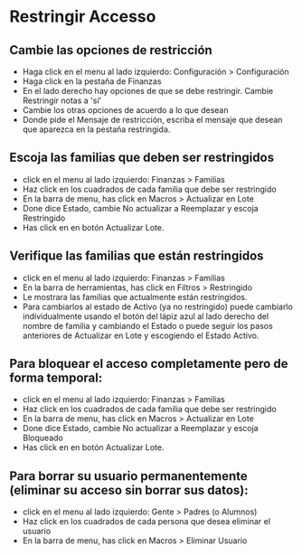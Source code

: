 # Restringir Accesso

## Cambie las opciones de restricción

- Haga click en el menu al lado izquierdo: Configuración > Configuración
- Haga click en la pestaña de Finanzas
- En el lado derecho hay opciones de que se debe restringir. Cambie Restringir notas a 'sí'
- Cambie los otras opciones de acuerdo a lo que desean
- Donde pide el Mensaje de restricción, escriba el mensaje que desean que aparezca en la pestaña restringida.

## Escoja las familias que deben ser restringidos
-  click en el menu al lado izquierdo: Finanzas > Familias
- Haz click en los cuadrados de cada familia que debe ser restringido
- En la barra de menu, has click en Macros > Actualizar en Lote
- Done dice Estado, cambie No actualizar a Reemplazar y escoja Restringido
- Has click en en botón Actualizar Lote.

## Verifique las familias que están restringidos

-  click en el menu al lado izquierdo: Finanzas > Familias
- En la barra de herramientas, has click en Filtros > Restringido
- Le mostrara las familias que actualmente están restringidos.
- Para cambiarlos al estado de Activo (ya no restringido) puede cambiarlo individualmente usando el botón del lápiz azul al lado derecho del nombre de familia y cambiando el Estado o puede seguir los pasos anteriores de Actualizar en Lote y escogiendo el Estado Activo.


## Para bloquear el acceso completamente pero de forma temporal:

- click en el menu al lado izquierdo: Finanzas > Familias
- Haz click en los cuadrados de cada familia que debe ser restringido
- En la barra de menu, has click en Macros > Actualizar en Lote
- Done dice Estado, cambie No actualizar a Reemplazar y escoja Bloqueado
- Has click en en botón Actualizar Lote.


## Para borrar su usuario permanentemente (eliminar su acceso sin borrar sus datos):
- click en el menu al lado izquierdo: Gente > Padres (o Alumnos)
- Haz click en los cuadrados de cada persona que desea eliminar el usuario
- En la barra de menu, has click en Macros > Eliminar Usuario
